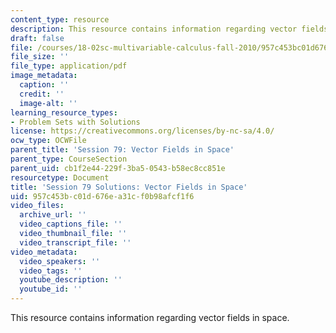 ```yaml
---
content_type: resource
description: This resource contains information regarding vector fields in space.
draft: false
file: /courses/18-02sc-multivariable-calculus-fall-2010/957c453bc01d676ea31cf0b98afcf1f6_MIT18_02SC_pb_79_comb.pdf
file_size: ''
file_type: application/pdf
image_metadata:
  caption: ''
  credit: ''
  image-alt: ''
learning_resource_types:
- Problem Sets with Solutions
license: https://creativecommons.org/licenses/by-nc-sa/4.0/
ocw_type: OCWFile
parent_title: 'Session 79: Vector Fields in Space'
parent_type: CourseSection
parent_uid: cb1f2e44-229f-3ba5-0543-b58ec8cc851e
resourcetype: Document
title: 'Session 79 Solutions: Vector Fields in Space'
uid: 957c453b-c01d-676e-a31c-f0b98afcf1f6
video_files:
  archive_url: ''
  video_captions_file: ''
  video_thumbnail_file: ''
  video_transcript_file: ''
video_metadata:
  video_speakers: ''
  video_tags: ''
  youtube_description: ''
  youtube_id: ''
---
```

This resource contains information regarding vector fields in space.